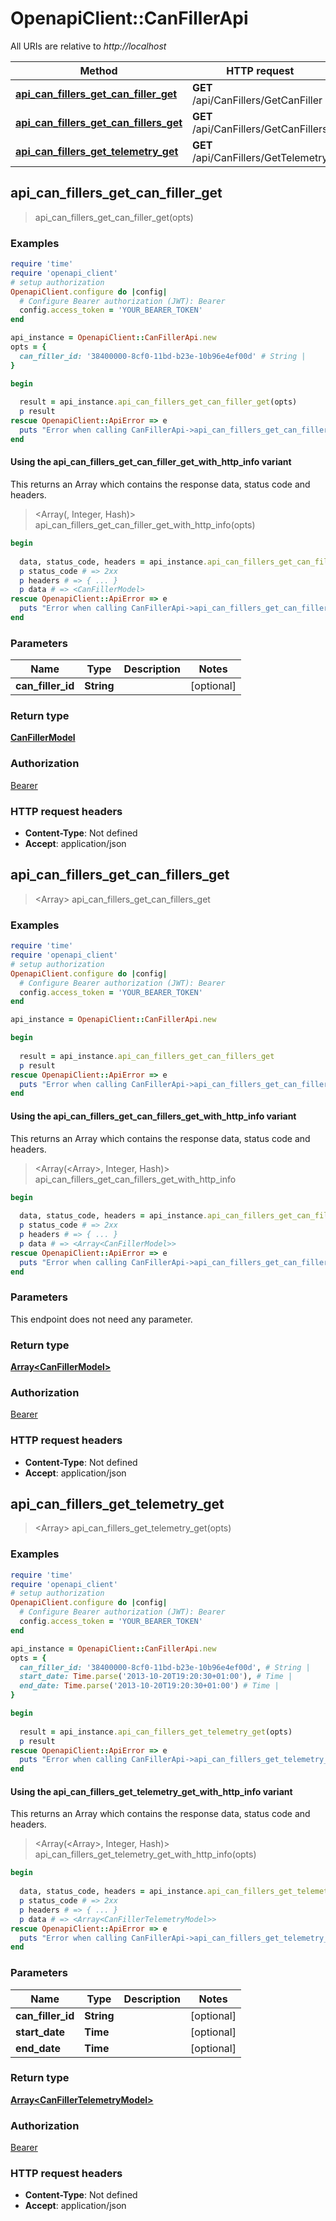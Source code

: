 # OpenapiClient::CanFillerApi

All URIs are relative to *http://localhost*

| Method | HTTP request | Description |
| ------ | ------------ | ----------- |
| [**api_can_fillers_get_can_filler_get**](CanFillerApi.md#api_can_fillers_get_can_filler_get) | **GET** /api/CanFillers/GetCanFiller |  |
| [**api_can_fillers_get_can_fillers_get**](CanFillerApi.md#api_can_fillers_get_can_fillers_get) | **GET** /api/CanFillers/GetCanFillers |  |
| [**api_can_fillers_get_telemetry_get**](CanFillerApi.md#api_can_fillers_get_telemetry_get) | **GET** /api/CanFillers/GetTelemetry |  |


## api_can_fillers_get_can_filler_get

> <CanFillerModel> api_can_fillers_get_can_filler_get(opts)



### Examples

```ruby
require 'time'
require 'openapi_client'
# setup authorization
OpenapiClient.configure do |config|
  # Configure Bearer authorization (JWT): Bearer
  config.access_token = 'YOUR_BEARER_TOKEN'
end

api_instance = OpenapiClient::CanFillerApi.new
opts = {
  can_filler_id: '38400000-8cf0-11bd-b23e-10b96e4ef00d' # String | 
}

begin
  
  result = api_instance.api_can_fillers_get_can_filler_get(opts)
  p result
rescue OpenapiClient::ApiError => e
  puts "Error when calling CanFillerApi->api_can_fillers_get_can_filler_get: #{e}"
end
```

#### Using the api_can_fillers_get_can_filler_get_with_http_info variant

This returns an Array which contains the response data, status code and headers.

> <Array(<CanFillerModel>, Integer, Hash)> api_can_fillers_get_can_filler_get_with_http_info(opts)

```ruby
begin
  
  data, status_code, headers = api_instance.api_can_fillers_get_can_filler_get_with_http_info(opts)
  p status_code # => 2xx
  p headers # => { ... }
  p data # => <CanFillerModel>
rescue OpenapiClient::ApiError => e
  puts "Error when calling CanFillerApi->api_can_fillers_get_can_filler_get_with_http_info: #{e}"
end
```

### Parameters

| Name | Type | Description | Notes |
| ---- | ---- | ----------- | ----- |
| **can_filler_id** | **String** |  | [optional] |

### Return type

[**CanFillerModel**](CanFillerModel.md)

### Authorization

[Bearer](../README.md#Bearer)

### HTTP request headers

- **Content-Type**: Not defined
- **Accept**: application/json


## api_can_fillers_get_can_fillers_get

> <Array<CanFillerModel>> api_can_fillers_get_can_fillers_get



### Examples

```ruby
require 'time'
require 'openapi_client'
# setup authorization
OpenapiClient.configure do |config|
  # Configure Bearer authorization (JWT): Bearer
  config.access_token = 'YOUR_BEARER_TOKEN'
end

api_instance = OpenapiClient::CanFillerApi.new

begin
  
  result = api_instance.api_can_fillers_get_can_fillers_get
  p result
rescue OpenapiClient::ApiError => e
  puts "Error when calling CanFillerApi->api_can_fillers_get_can_fillers_get: #{e}"
end
```

#### Using the api_can_fillers_get_can_fillers_get_with_http_info variant

This returns an Array which contains the response data, status code and headers.

> <Array(<Array<CanFillerModel>>, Integer, Hash)> api_can_fillers_get_can_fillers_get_with_http_info

```ruby
begin
  
  data, status_code, headers = api_instance.api_can_fillers_get_can_fillers_get_with_http_info
  p status_code # => 2xx
  p headers # => { ... }
  p data # => <Array<CanFillerModel>>
rescue OpenapiClient::ApiError => e
  puts "Error when calling CanFillerApi->api_can_fillers_get_can_fillers_get_with_http_info: #{e}"
end
```

### Parameters

This endpoint does not need any parameter.

### Return type

[**Array&lt;CanFillerModel&gt;**](CanFillerModel.md)

### Authorization

[Bearer](../README.md#Bearer)

### HTTP request headers

- **Content-Type**: Not defined
- **Accept**: application/json


## api_can_fillers_get_telemetry_get

> <Array<CanFillerTelemetryModel>> api_can_fillers_get_telemetry_get(opts)



### Examples

```ruby
require 'time'
require 'openapi_client'
# setup authorization
OpenapiClient.configure do |config|
  # Configure Bearer authorization (JWT): Bearer
  config.access_token = 'YOUR_BEARER_TOKEN'
end

api_instance = OpenapiClient::CanFillerApi.new
opts = {
  can_filler_id: '38400000-8cf0-11bd-b23e-10b96e4ef00d', # String | 
  start_date: Time.parse('2013-10-20T19:20:30+01:00'), # Time | 
  end_date: Time.parse('2013-10-20T19:20:30+01:00') # Time | 
}

begin
  
  result = api_instance.api_can_fillers_get_telemetry_get(opts)
  p result
rescue OpenapiClient::ApiError => e
  puts "Error when calling CanFillerApi->api_can_fillers_get_telemetry_get: #{e}"
end
```

#### Using the api_can_fillers_get_telemetry_get_with_http_info variant

This returns an Array which contains the response data, status code and headers.

> <Array(<Array<CanFillerTelemetryModel>>, Integer, Hash)> api_can_fillers_get_telemetry_get_with_http_info(opts)

```ruby
begin
  
  data, status_code, headers = api_instance.api_can_fillers_get_telemetry_get_with_http_info(opts)
  p status_code # => 2xx
  p headers # => { ... }
  p data # => <Array<CanFillerTelemetryModel>>
rescue OpenapiClient::ApiError => e
  puts "Error when calling CanFillerApi->api_can_fillers_get_telemetry_get_with_http_info: #{e}"
end
```

### Parameters

| Name | Type | Description | Notes |
| ---- | ---- | ----------- | ----- |
| **can_filler_id** | **String** |  | [optional] |
| **start_date** | **Time** |  | [optional] |
| **end_date** | **Time** |  | [optional] |

### Return type

[**Array&lt;CanFillerTelemetryModel&gt;**](CanFillerTelemetryModel.md)

### Authorization

[Bearer](../README.md#Bearer)

### HTTP request headers

- **Content-Type**: Not defined
- **Accept**: application/json


